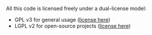 All this code is licensed freely under a dual-license model:

- GPL v3 for general usage ([license here](https://www.gnu.org/licenses/gpl-3.0.fr.html))
- LGPL v2 for open-source projects ([license here](https://www.gnu.org/licenses/old-licenses/lgpl-2.0.fr.html))
